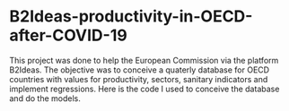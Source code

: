 # B2Ideas-productivity-in-OECD-after-COVID-19
This project was done to help the European Commission via the platform B2Ideas. The objective was to conceive a quaterly database for OECD countries with values for productivity, sectors, sanitary indicators and implement regressions. Here is the code I used to conceive the database and do the models.
